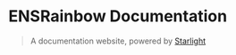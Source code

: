 # ENSRainbow Documentation

> A documentation website, powered by [Starlight](https://starlight.astro.build)
